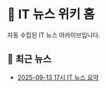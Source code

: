 # 📰 IT 뉴스 위키 홈

자동 수집된 IT 뉴스 아카이브입니다.

## 📅 최근 뉴스
- [2025-09-13 17시 IT 뉴스 요약](Daily/2025-09-13-17.md)
